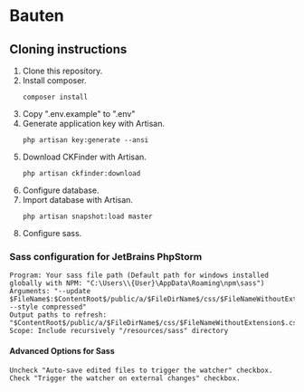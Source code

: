 # Bauten
## Cloning instructions
1) Clone this repository.
2) Install composer.
    ``` 
    composer install
    ```
3) Copy ".env.example" to ".env"
4) Generate application key with Artisan.
    ```
    php artisan key:generate --ansi
    ```
5) Download CKFinder with Artisan.
    ```
    php artisan ckfinder:download
    ```
6) Configure database.
7) Import database with Artisan.
    ```
    php artisan snapshot:load master
    ```
8) Configure sass.
### Sass configuration for JetBrains PhpStorm
```
Program: Your sass file path (Default path for windows installed globally with NPM: "C:\Users\\{User}\AppData\Roaming\npm\sass")
Arguments: "--update $FileName$:$ContentRoot$/public/a/$FileDirName$/css/$FileNameWithoutExtension$.css --style compressed"
Output paths to refresh: "$ContentRoot$/public/a/$FileDirName$/css/$FileNameWithoutExtension$.css"
Scope: Include recursively "/resources/sass" directory
```
#### Advanced Options for Sass
```
Uncheck "Auto-save edited files to trigger the watcher" checkbox.
Check "Trigger the watcher on external changes" checkbox.
```
